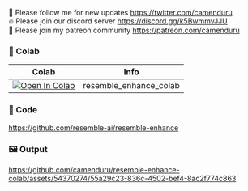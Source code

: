 🐣 Please follow me for new updates https://twitter.com/camenduru <br />
🔥 Please join our discord server https://discord.gg/k5BwmmvJJU <br />
🥳 Please join my patreon community https://patreon.com/camenduru <br />

### 🦒 Colab

| Colab | Info
| --- | --- |
[![Open In Colab](https://colab.research.google.com/assets/colab-badge.svg)](https://colab.research.google.com/github/camenduru/resemble-enhance-colab/blob/main/resemble_enhance_colab.ipynb) | resemble_enhance_colab

### 🧬 Code
https://github.com/resemble-ai/resemble-enhance

### 🖼 Output

https://github.com/camenduru/resemble-enhance-colab/assets/54370274/55a29c23-836c-4502-bef4-8ac2f774c863

